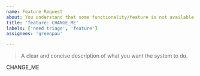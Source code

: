 ```yaml
---
name: Feature Request
about: You understand that some functionality/feature is not available and you want it added.
title: 'feature: CHANGE_ME'
labels: ['need triage', 'feature']
assignees: 'greenpau'

---
```


> A clear and concise description of what you want the system to do.

CHANGE_ME
